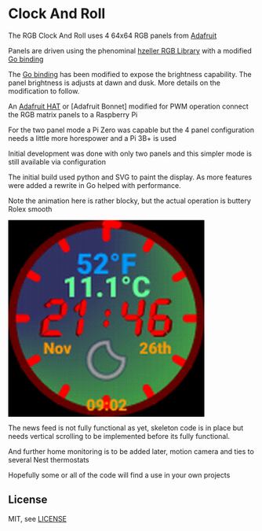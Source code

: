 # Clock And Roll

The RGB Clock And Roll uses 4 64x64 RGB panels from [Adafruit][ada]

Panels are driven using the phenominal [hzeller RGB Library] with a modified [Go binding]

The [Go binding] has been modified to expose the brightness capability.  The panel brightness is adjusts at dawn and dusk.  More details on the modification to follow.

An [Adafruit HAT] or [Adafruit Bonnet] modified for PWM operation connect the RGB matrix panels to a Raspberry Pi

For the two panel mode a Pi Zero was capable but the 4 panel configuration needs a little more horespower and a Pi 3B+ is used

Initial development was done with only two panels and this simpler mode is still available via configuration

The initial build used python and SVG to paint the display.  As more features were added a rewrite in Go helped with performance.

Note the animation here is rather blocky, but the actual operation is buttery Rolex smooth
 
<img width="400" src="assets/rgbclock.gif" align="center" />

The news feed is not fully functional as yet, skeleton code is in place but needs vertical scrolling to be implemented before its fully functional.

And further home monitoring is to be added later, motion camera and ties to several Nest thermostats

Hopefully some or all of the code will find a use in your own projects

License
-------

MIT, see [LICENSE](LICENSE)



[ada]: https://www.adafruit.com/product/3649
[adafruit-hat]: https://www.adafruit.com/products/2345
[Adafruit HAT]: https://www.adafruit.com/products/2345
[Go binding]: https://github.com/mcuadros/go-rpi-rgb-led-matrix
[hzeller RGB Library]: https://github.com/hzeller/rpi-rgb-led-matrix

